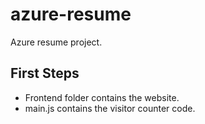 # azure-resume
Azure resume project.

## First Steps

- Frontend folder contains the website.
- main.js contains the visitor counter code.

